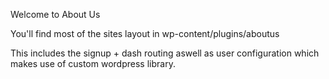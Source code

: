 Welcome to About Us

You'll find most of the sites layout in wp-content/plugins/aboutus

This includes the signup + dash routing aswell as user configuration which makes use of 
custom wordpress library. 